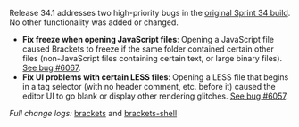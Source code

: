 Release 34.1 addresses two high-priority bugs in the [original Sprint 34 build](https://github.com/brackets-cont/brackets/wiki/Release-Notes:-Sprint-34). No other functionality was added or changed.

* **Fix freeze when opening JavaScript files**: Opening a JavaScript file caused Brackets to freeze if the same folder contained certain other files (non-JavaScript files containing certain text, or large binary files). [See bug #6067](https://github.com/brackets-cont/brackets/issues/6067).
* **Fix UI problems with certain LESS files**: Opening a LESS file that begins in a tag selector (with no header comment, etc. before it) caused the editor UI to go blank or display other rendering glitches. [See bug #6057](https://github.com/brackets-cont/brackets/issues/6057).

_Full change logs:_ [brackets](https://github.com/brackets-cont/brackets/compare/sprint-34...sprint-34-hotfix#commits_bucket) and [brackets-shell](https://github.com/brackets-cont/brackets-shell/compare/sprint-34...sprint-34-hotfix#commits_bucket)